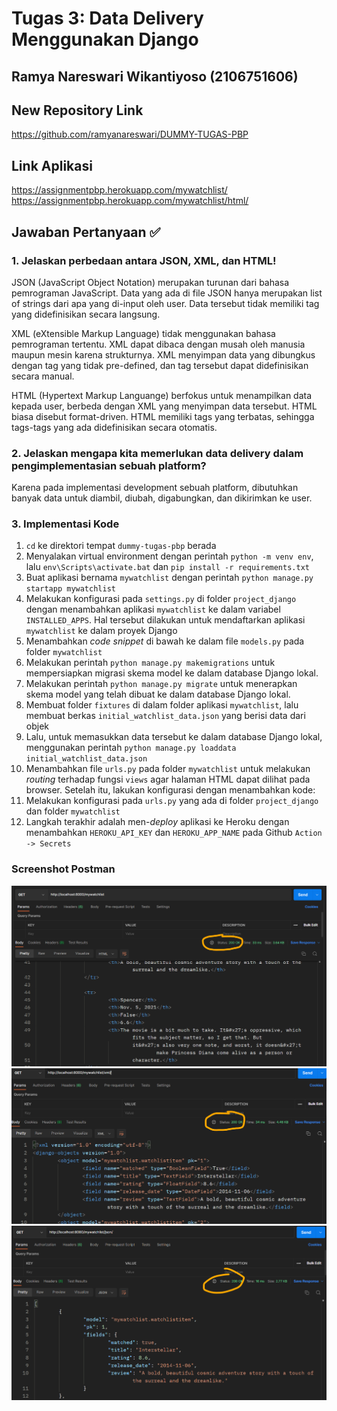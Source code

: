 # Tugas 3: Data Delivery Menggunakan Django

## Ramya Nareswari Wikantiyoso (2106751606)


## New Repository Link
https://github.com/ramyanareswari/DUMMY-TUGAS-PBP

## Link Aplikasi
https://assignmentpbp.herokuapp.com/mywatchlist/
https://assignmentpbp.herokuapp.com/mywatchlist/html/

## Jawaban Pertanyaan ✅

### 1. Jelaskan perbedaan antara JSON, XML, dan HTML!
JSON (JavaScript Object Notation) merupakan turunan dari bahasa pemrograman JavaScript. Data yang ada di file JSON hanya merupakan list of strings dari apa yang di-input oleh user. Data tersebut tidak memiliki tag yang didefinisikan secara langsung.

XML (eXtensible Markup Language) tidak menggunakan bahasa pemrograman tertentu. XML dapat dibaca dengan musah oleh manusia maupun mesin  karena strukturnya. XML  menyimpan data yang dibungkus dengan tag yang tidak pre-defined, dan tag tersebut dapat didefinisikan secara manual.

HTML (Hypertext Markup Languange) berfokus untuk menampilkan data kepada user, berbeda dengan  XML yang menyimpan data tersebut. HTML biasa disebut format-driven. HTML memiliki tags yang terbatas, sehingga tags-tags yang ada didefinisikan secara otomatis.

### 2. Jelaskan mengapa kita memerlukan data delivery dalam pengimplementasian sebuah platform?
Karena pada implementasi development sebuah platform, dibutuhkan banyak data untuk diambil, diubah, digabungkan, dan dikirimkan ke user.

### 3. Implementasi Kode
1. `cd` ke direktori tempat `dummy-tugas-pbp` berada
2. Menyalakan virtual environment dengan perintah `python -m venv env`, lalu `env\Scripts\activate.bat` dan `pip install -r requirements.txt`
2. Buat aplikasi bernama `mywatchlist` dengan perintah `python manage.py startapp mywatchlist`
3. Melakukan konfigurasi pada `settings.py` di folder `project_django` dengan menambahkan aplikasi `mywatchlist` ke dalam variabel `INSTALLED_APPS`. Hal tersebut dilakukan untuk mendaftarkan aplikasi `mywatchlist` ke dalam proyek Django
4. Menambahkan *code snippet* di bawah ke dalam file `models.py` pada folder `mywatchlist`
5. Melakukan perintah `python manage.py makemigrations` untuk mempersiapkan migrasi skema model ke dalam database Django lokal.
6. Melakukan perintah `python manage.py migrate` untuk menerapkan skema model yang telah dibuat ke dalam database Django lokal.
7. Membuat folder `fixtures` di dalam folder aplikasi `mywatchlist`, lalu membuat berkas `initial_watchlist_data.json` yang berisi data dari objek
8. Lalu, untuk memasukkan data tersebut ke dalam database Django lokal, menggunakan perintah `python manage.py loaddata initial_watchlist_data.json`
9. Menambahkan file `urls.py` pada folder `mywatchlist` untuk melakukan *routing* terhadap fungsi `views` agar halaman HTML dapat dilihat pada browser. Setelah itu, lakukan konfigurasi dengan menambahkan kode:
10. Melakukan konfigurasi pada `urls.py` yang ada di folder `project_django` dan folder `mywatchlist`
11. Langkah terakhir adalah men-*deploy* aplikasi ke Heroku dengan menambahkan `HEROKU_API_KEY` dan `HEROKU_APP_NAME` pada Github `Action -> Secrets`

### Screenshot Postman
![Postman1](https://github.com/ramyanareswari/dummy-tugas-pbp/blob/main/mywatchlist/screenshot/postman1.png)
![Postman2](https://github.com/ramyanareswari/dummy-tugas-pbp/blob/main/mywatchlist/screenshot/postman2.png)
![Postman3](https://github.com/ramyanareswari/dummy-tugas-pbp/blob/main/mywatchlist/screenshot/postman3.png)